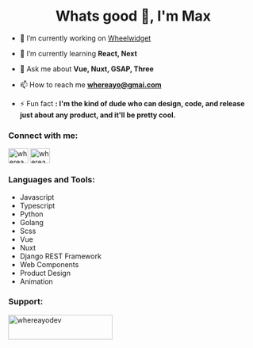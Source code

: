 <h1 align="center">Whats good 👋, I'm Max</h1>

- 🔭 I’m currently working on [Wheelwidget](https://wheelwidget.com)

- 🌱 I’m currently learning **React, Next**

- 💬 Ask me about **Vue, Nuxt, GSAP, Three**

- 📫 How to reach me **whereayo@gmai.com**

- ⚡ Fun fact **: I'm the kind of dude who can design, code, and release just about any product, and it'll be pretty cool.**

<h3 align="left">Connect with me:</h3>
<p align="left">
<a href="https://twitter.com/wherea_yo" target="blank"><img align="center" src="https://raw.githubusercontent.com/rahuldkjain/github-profile-readme-generator/master/src/images/icons/Social/twitter.svg" alt="wherea_yo" height="30" width="40" /></a>
<a href="https://instagram.com/wherea.yo" target="blank"><img align="center" src="https://raw.githubusercontent.com/rahuldkjain/github-profile-readme-generator/master/src/images/icons/Social/instagram.svg" alt="wherea.yo" height="30" width="40" /></a>
</p>

<h3 align="left">Languages and Tools:</h3>

- Javascript
- Typescript
- Python
- Golang
- Scss
- Vue
- Nuxt
- Django REST Framework
- Web Components
- Product Design
- Animation

<h3 align="left">Support:</h3>
<p><a href="https://www.buymeacoffee.com/whereayodev"> <img align="left" src="https://cdn.buymeacoffee.com/buttons/v2/default-yellow.png" height="50" width="210" alt="whereayodev" /></a></p><br><br>
